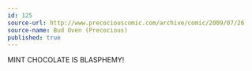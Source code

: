```yaml
---
id: 125
source-url: http://www.precociouscomic.com/archive/comic/2009/07/26
source-name: Bud Oven (Precocious)
published: true
---
```

 MINT CHOCOLATE IS BLASPHEMY!
